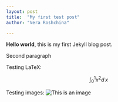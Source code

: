 ```yaml
---
layout: post
title:  "My first test post"
author: "Vera Roshchina"

---
```


**Hello world**, this is my first Jekyll blog post.

Second paragraph

Testing LaTeX:

$$ \int_0^1 x^2 d\, x $$


Testing images:
![This is an image](/assets/images/triangle.svg)
